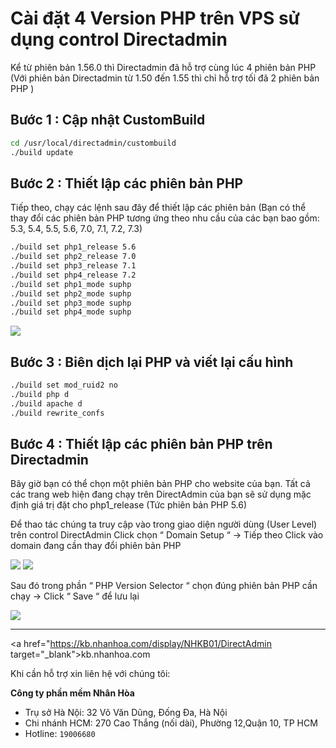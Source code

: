 # **Cài đặt 4 Version PHP trên VPS sử dụng control Directadmin**

Kể từ phiên bản 1.56.0 thì Directadmin đã hỗ trợ cùng lúc 4 phiên bản PHP (Với phiên bản Directadmin từ 1.50 đến 1.55 thì chỉ hỗ trợ tối đã 2 phiên bản PHP )

## **Bước 1 :** Cập nhật CustomBuild

```sh
cd /usr/local/directadmin/custombuild
./build update
```

## **Bước 2 :** Thiết lập các phiên bản PHP

Tiếp theo, chạy các lệnh sau đây để thiết lập các phiên bản (Bạn có thể thay đổi các phiên bản PHP tương ứng theo nhu cầu của các bạn bao gồm: 5.3, 5.4, 5.5, 5.6, 7.0, 7.1, 7.2, 7.3)

```sh
./build set php1_release 5.6
./build set php2_release 7.0
./build set php3_release 7.1
./build set php4_release 7.2
./build set php1_mode suphp
./build set php2_mode suphp
./build set php3_mode suphp
./build set php4_mode suphp
```

![](./images/php.png)

## **Bước 3 :** Biên dịch lại PHP và viết lại cấu hình

```sh
./build set mod_ruid2 no
./build php d
./build apache d
./build rewrite_confs
```

## **Bước 4 :** Thiết lập các phiên bản PHP trên Directadmin

Bây giờ bạn có thể chọn một phiên bản PHP cho website của bạn. Tất cả các trang web hiện đang chạy trên  DirectAdmin của bạn sẽ sử dụng mặc định giá trị đặt cho php1_release (Tức phiên bản PHP 5.6)

Để thao tác chúng ta truy cập vào trong giao diện người dùng (User Level) trên control DirectAdmin Click chọn “ Domain Setup “ -> Tiếp theo Click vào domain đang cần thay đổi phiên bản PHP

![](./images/php1.png)
![](./images/php2.png)

Sau đó trong phần “ PHP Version Selector “  chọn đúng phiên bản PHP cần chạy -> Click “ Save “ để lưu lại

![](./images/php3.png)

---
<a href="https://kb.nhanhoa.com/display/NHKB01/DirectAdmin target="_blank">kb.nhanhoa.com</a>

Khi cần hỗ trợ xin liên hệ với chúng tôi:

**Công ty phần mềm Nhân Hòa**
- Trụ sở Hà Nội: 32 Võ Văn Dũng, Đống Đa, Hà Nội
- Chi nhánh HCM: 270 Cao Thắng (nối dài), Phường 12,Quận 10, TP HCM
- Hotline: `19006680`